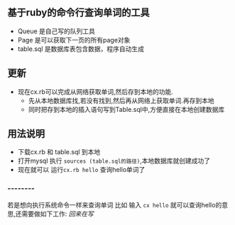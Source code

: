 ## 基于ruby的命令行查询单词的工具
* Queue 是自己写的队列工具
* Page 是可以获取下一页的所有page对象
* table.sql 是数据库表包含数据，程序自动生成
## 更新
* 现在cx.rb可以完成从网络获取单词,然后存到本地的功能.
  * 先从本地数据库找,若没有找到,然后再从网络上获取单词.再存到本地
  * 同时把存到本地的插入语句写到Table.sql中,方便直接在本地创建数据库
## 用法说明
* 下载cx.rb 和 table.sql 到本地
* 打开mysql 执行 `sources (table.sql的路径)`,本地数据库就创建成功了
* 现在就可以 运行`cx.rb hello` 查询hello单词了
###  --------
 若是想向执行系统命令一样来查询单词  比如 输入 `cx hello` 就可以查询hello的意思,还需要做如下工作:
*回来在写* 
